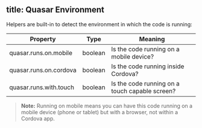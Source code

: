 title: Quasar Environment
---

Helpers are built-in to detect the environment in which the code is running:

| Property | Type | Meaning |
| --- | --- | --- |
| quasar.runs.on.mobile | boolean | Is the code running on a mobile device? |
| quasar.runs.on.cordova | boolean | Is the code running inside Cordova? |
| quasar.runs.with.touch | boolean | Is the code running on a touch capable screen? |

> **Note:** Running on mobile means you can have this code running on a mobile device (phone or tablet) but with a browser, not within a Cordova app.

